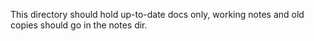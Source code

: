 This directory should hold up-to-date docs only, working notes and old copies should go in the notes dir.
